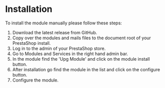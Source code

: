 Installation
============

To install the module manually please follow these steps:
1. Download the latest release from GitHub.
2. Copy over the modules and mails files to the document root of your PrestaShop install.
3. Log in to the admin of your PrestaShop store.
4. Go to Modules and Services in the right hand admin bar.
5. In the module find the 'Upg Module' and click on the module install button.
6. After installation go find the module in the list and click on the configure button.
7. Configure the module.
